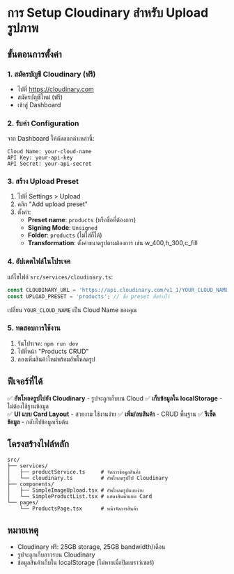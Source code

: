 # การ Setup Cloudinary สำหรับ Upload รูปภาพ

## ขั้นตอนการตั้งค่า

### 1. สมัครบัญชี Cloudinary (ฟรี)
- ไปที่ https://cloudinary.com
- สมัครบัญชีใหม่ (ฟรี)
- เข้าสู่ Dashboard

### 2. รับค่า Configuration
จาก Dashboard ให้คัดลอกค่าเหล่านี้:
```
Cloud Name: your-cloud-name 
API Key: your-api-key  
API Secret: your-api-secret 
```

### 3. สร้าง Upload Preset
1. ไปที่ Settings > Upload
2. คลิก "Add upload preset"
3. ตั้งค่า:
   - **Preset name**: `products` (หรือชื่อที่ต้องการ)
   - **Signing Mode**: `Unsigned` 
   - **Folder**: `products` (ไม่ใส่ก็ได้)
   - **Transformation**: ตั้งค่าขนาดรูปตามต้องการ เช่น w_400,h_300,c_fill

### 4. อัปเดตไฟล์ในโปรเจค
แก้ไขไฟล์ `src/services/cloudinary.ts`:
```typescript
const CLOUDINARY_URL = 'https://api.cloudinary.com/v1_1/YOUR_CLOUD_NAME/image/upload';
const UPLOAD_PRESET = 'products'; // ชื่อ preset ที่สร้างไว้
```

เปลี่ยน `YOUR_CLOUD_NAME` เป็น Cloud Name ของคุณ

### 5. ทดสอบการใช้งาน
1. รันโปรเจค: `npm run dev`
2. ไปที่หน้า "Products CRUD"
3. ลองเพิ่มสินค้าใหม่พร้อมอัพโหลดรูป

## ฟีเจอร์ที่ได้

✅ **อัพโหลดรูปไปยัง Cloudinary** - รูปจะถูกเก็บบน Cloud
✅ **เก็บข้อมูลใน localStorage** - ไม่ต้องใช้ฐานข้อมูล  
✅ **UI แบบ Card Layout** - สวยงาม ใช้งานง่าย
✅ **เพิ่ม/ลบสินค้า** - CRUD พื้นฐาน
✅ **รีเซ็ตข้อมูล** - กลับไปข้อมูลเริ่มต้น

## โครงสร้างไฟล์หลัก

```
src/
├── services/
│   ├── productService.ts     # จัดการข้อมูลสินค้า
│   └── cloudinary.ts         # อัพโหลดรูปไป Cloudinary
├── components/
│   ├── SimpleImageUpload.tsx # อัพโหลดรูปแบบง่าย
│   └── SimpleProductList.tsx # แสดงสินค้าแบบ Card
└── pages/
    └── ProductsPage.tsx      # หน้าจัดการสินค้า
```

## หมายเหตุ
- Cloudinary ฟรี: 25GB storage, 25GB bandwidth/เดือน
- รูปจะถูกเก็บถาวรบน Cloudinary
- ข้อมูลสินค้าเก็บใน localStorage (ไม่หายเมื่อปิดเบราว์เซอร์)